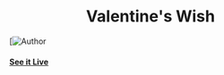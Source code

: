 <h1 align="center">
    Valentine's Wish
</h1>

[![Author](Mr.Xu)


#### [See it Live](https://gugu0818.github.io/)

